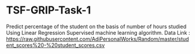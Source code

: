 # TSF-GRIP-Task-1
Predict percentage of the student on the basis of number of hours studied Using Linear Regression Supervised machine learning algorithm.
Data Link : https://raw.githubusercontent.com/AdiPersonalWorks/Random/master/student_scores%20-%20student_scores.csv
